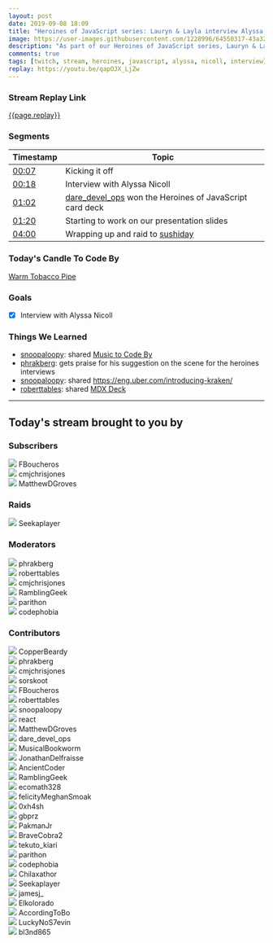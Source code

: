 ```yaml
---
layout: post
date: 2019-09-08 18:09
title: "Heroines of JavaScript series: Lauryn & Layla interview Alyssa Nicoll"
image: https://user-images.githubusercontent.com/1228996/64550317-43a32b00-d2f8-11e9-9577-ffc08b8f4927.png
description: "As part of our Heroines of JavaScript series, Lauryn & Layla interview Alyssa Nicoll."
comments: true
tags: [twitch, stream, heroines, javascript, alyssa, nicoll, interview]
replay: https://youtu.be/qapOJX_LjZw
---
```


### Stream Replay Link

[{{page.replay}}]({{page.replay}})

<!--more-->

### Segments

| Timestamp | Topic
| ---       | ---
| [00:07]({{page.replay}}?t=660)      | Kicking it off                                                                                          |
| [00:18]({{page.replay}}?t=1080)     | Interview with Alyssa Nicoll                                                                            |
| [01:02]({{page.replay}}?t=3740)     | [dare_devel_ops](https://twitch.tv/dare_devel_ops) won the Heroines of JavaScript card deck             |
| [01:20]({{page.replay}}?t=4800)     | Starting to work on our presentation slides                                                             |
| [04:00]({{page.replay}}?t=14443)    | Wrapping up and raid to [sushiday](https://twitch.tv/sushiday)                                          |

### Today's Candle To Code By

<a href="https://amzn.to/2GSsMxX" target="_blank">Warm Tobacco Pipe</a>

### Goals

- [x] Interview with Alyssa Nicoll

### Things We Learned

- <a href="https://twitch.tv/snoopaloopy" target="_blank">snoopaloopy</a>: shared <a href="http://mtcb.pwop.com" target="_blank">Music to Code By</a>
- <a href="https://twitch.tv/phrakberg" target="_blank">phrakberg</a>: gets praise for his suggestion on the scene for the heroines interviews
- <a href="https://twitch.tv/snoopaloopy" target="_blank">snoopaloopy</a>: shared <a href="https://eng.uber.com/introducing-kraken/" target="_blank">https://eng.uber.com/introducing-kraken/</a>
- <a href="https://twitch.tv/roberttables" target="_blank">roberttables</a>: shared <a href="https://mdx-deck.jxnblk.com" target="_blank">MDX Deck</a>

---

## Today's stream brought to you by

### Subscribers

<div class="users">
  <div class="user">
    <img class="profile" src="https://static-cdn.jtvnw.net/jtv_user_pictures/3bdd5c96-e43c-4745-b3fc-d969f8f55121-profile_image-300x300.jpeg"/>
    <span>FBoucheros<br/>
      <a href="https://twitch.tv/fboucheros" target="_blank"><i class="fab fa-twitch" aria-hidden="true"></i></a></span>
  </div>
  <div class="user">
    <img class="profile" src="https://static-cdn.jtvnw.net/jtv_user_pictures/b159c7c5-bbff-43d7-999a-7a0805f4893e-profile_image-300x300.jpg"/>
    <span>cmjchrisjones<br/>
      <a href="https://twitch.tv/cmjchrisjones" target="_blank"><i class="fab fa-twitch" aria-hidden="true"></i></a><a href="https://twitter.com/cmjchrisjones" target="_blank"><i class="fab fa-twitter" aria-hidden="true"></i></a><a href="https://github.com/cmjchrisjones" target="_blank"><i class="fab fa-github" aria-hidden="true"></i></a></span>
  </div>
  <div class="user">
    <img class="profile" src="https://static-cdn.jtvnw.net/jtv_user_pictures/0ff49305-4539-4359-8670-8e26a04314da-profile_image-300x300.jpg"/>
    <span>MatthewDGroves<br/>
      <a href="https://twitch.tv/matthewdgroves" target="_blank"><i class="fab fa-twitch" aria-hidden="true"></i></a></span>
  </div>
</div>

### Raids

<div class="users">
  <div class="user">
    <img class="profile" src="https://static-cdn.jtvnw.net/jtv_user_pictures/67eaeb25-34d8-4028-ae04-30bac41cf384-profile_image-300x300.png"/>
    <span>Seekaplayer<br/>
      <a href="https://twitch.tv/seekaplayer" target="_blank"><i class="fab fa-twitch" aria-hidden="true"></i></a></span>
  </div>
</div>

### Moderators

<div class="users">
  <div class="user">
    <img class="profile" src="https://static-cdn.jtvnw.net/jtv_user_pictures/3c435956-3fc3-4ccd-bac5-1c4e1671500b-profile_image-300x300.png"/>
    <span>phrakberg<br/>
      <a href="https://twitch.tv/phrakberg" target="_blank"><i class="fab fa-twitch" aria-hidden="true"></i></a></span>
  </div>
  <div class="user">
    <img class="profile" src="https://static-cdn.jtvnw.net/jtv_user_pictures/6654d342-e3b6-45c4-83fe-32b523bdc7e2-profile_image-300x300.png"/>
    <span>roberttables<br/>
      <a href="https://twitch.tv/roberttables" target="_blank"><i class="fab fa-twitch" aria-hidden="true"></i></a><a href="https://github.com/mtheoryx" target="_blank"><i class="fab fa-github" aria-hidden="true"></i></a></span>
  </div>
  <div class="user">
    <img class="profile" src="https://static-cdn.jtvnw.net/jtv_user_pictures/b159c7c5-bbff-43d7-999a-7a0805f4893e-profile_image-300x300.jpg"/>
    <span>cmjchrisjones<br/>
      <a href="https://twitch.tv/cmjchrisjones" target="_blank"><i class="fab fa-twitch" aria-hidden="true"></i></a><a href="https://twitter.com/cmjchrisjones" target="_blank"><i class="fab fa-twitter" aria-hidden="true"></i></a><a href="https://github.com/cmjchrisjones" target="_blank"><i class="fab fa-github" aria-hidden="true"></i></a></span>
  </div>
  <div class="user">
    <img class="profile" src="https://static-cdn.jtvnw.net/jtv_user_pictures/a390873e-0dff-4ae6-a798-93c1e9516616-profile_image-300x300.png"/>
    <span>RamblingGeek<br/>
      <a href="https://twitch.tv/ramblinggeek" target="_blank"><i class="fab fa-twitch" aria-hidden="true"></i></a><a href="https://twitter.com/rgeekuk" target="_blank"><i class="fab fa-twitter" aria-hidden="true"></i></a><a href="https://github.com/ramblinggeekuk" target="_blank"><i class="fab fa-github" aria-hidden="true"></i></a></span>
  </div>
  <div class="user">
    <img class="profile" src="https://static-cdn.jtvnw.net/jtv_user_pictures/abd243dc-3790-4a73-b7b4-1269f89ce083-profile_image-300x300.png"/>
    <span>parithon<br/>
      <a href="https://twitch.tv/parithon" target="_blank"><i class="fab fa-twitch" aria-hidden="true"></i></a></span>
  </div>
  <div class="user">
    <img class="profile" src="https://static-cdn.jtvnw.net/jtv_user_pictures/5c68c507-5498-44f4-a6c9-365902e28d0b-profile_image-300x300.png"/>
    <span>codephobia<br/>
      <a href="https://twitch.tv/codephobia" target="_blank"><i class="fab fa-twitch" aria-hidden="true"></i></a></span>
  </div>
</div>

### Contributors

<div class="users">
  <div class="user">
    <img class="profile" src="https://static-cdn.jtvnw.net/jtv_user_pictures/926c0d6b-bc04-4dba-88a6-915dc6c6bb54-profile_image-300x300.png"/>
    <span>CopperBeardy<br/>
      <a href="https://twitch.tv/copperbeardy" target="_blank"><i class="fab fa-twitch" aria-hidden="true"></i></a><a href="https://twitter.com/copperbeardy" target="_blank"><i class="fab fa-twitter" aria-hidden="true"></i></a><a href="https://github.com/copperbeardy" target="_blank"><i class="fab fa-github" aria-hidden="true"></i></a></span>
  </div>
  <div class="user">
    <img class="profile" src="https://static-cdn.jtvnw.net/jtv_user_pictures/3c435956-3fc3-4ccd-bac5-1c4e1671500b-profile_image-300x300.png"/>
    <span>phrakberg<br/>
      <a href="https://twitch.tv/phrakberg" target="_blank"><i class="fab fa-twitch" aria-hidden="true"></i></a></span>
  </div>
  <div class="user">
    <img class="profile" src="https://static-cdn.jtvnw.net/jtv_user_pictures/b159c7c5-bbff-43d7-999a-7a0805f4893e-profile_image-300x300.jpg"/>
    <span>cmjchrisjones<br/>
      <a href="https://twitch.tv/cmjchrisjones" target="_blank"><i class="fab fa-twitch" aria-hidden="true"></i></a><a href="https://twitter.com/cmjchrisjones" target="_blank"><i class="fab fa-twitter" aria-hidden="true"></i></a><a href="https://github.com/cmjchrisjones" target="_blank"><i class="fab fa-github" aria-hidden="true"></i></a></span>
  </div>
  <div class="user">
    <img class="profile" src="https://static-cdn.jtvnw.net/jtv_user_pictures/958a22b1-e9e5-4390-8843-98d9def72a35-profile_image-300x300.png"/>
    <span>sorskoot<br/>
      <a href="https://twitch.tv/sorskoot" target="_blank"><i class="fab fa-twitch" aria-hidden="true"></i></a></span>
  </div>
  <div class="user">
    <img class="profile" src="https://static-cdn.jtvnw.net/jtv_user_pictures/3bdd5c96-e43c-4745-b3fc-d969f8f55121-profile_image-300x300.jpeg"/>
    <span>FBoucheros<br/>
      <a href="https://twitch.tv/fboucheros" target="_blank"><i class="fab fa-twitch" aria-hidden="true"></i></a></span>
  </div>
  <div class="user">
    <img class="profile" src="https://static-cdn.jtvnw.net/jtv_user_pictures/6654d342-e3b6-45c4-83fe-32b523bdc7e2-profile_image-300x300.png"/>
    <span>roberttables<br/>
      <a href="https://twitch.tv/roberttables" target="_blank"><i class="fab fa-twitch" aria-hidden="true"></i></a><a href="https://github.com/mtheoryx" target="_blank"><i class="fab fa-github" aria-hidden="true"></i></a></span>
  </div>
  <div class="user">
    <img class="profile" src="https://static-cdn.jtvnw.net/user-default-pictures/49988c7b-57bc-4dee-bd4f-6df4ad215d3a-profile_image-300x300.jpg"/>
    <span>snoopaloopy<br/>
      <a href="https://twitch.tv/snoopaloopy" target="_blank"><i class="fab fa-twitch" aria-hidden="true"></i></a></span>
  </div>
  <div class="user">
    <img class="profile" src="https://static-cdn.jtvnw.net/jtv_user_pictures/d504adbd-ae07-4371-a343-0f4711ae72e5-profile_image-300x300.png"/>
    <span>react<br/>
      <a href="https://twitch.tv/react" target="_blank"><i class="fab fa-twitch" aria-hidden="true"></i></a></span>
  </div>
  <div class="user">
    <img class="profile" src="https://static-cdn.jtvnw.net/jtv_user_pictures/0ff49305-4539-4359-8670-8e26a04314da-profile_image-300x300.jpg"/>
    <span>MatthewDGroves<br/>
      <a href="https://twitch.tv/matthewdgroves" target="_blank"><i class="fab fa-twitch" aria-hidden="true"></i></a></span>
  </div>
  <div class="user">
    <img class="profile" src="https://static-cdn.jtvnw.net/jtv_user_pictures/51b2380b-55c8-4acd-8e4b-21a0b86bf901-profile_image-300x300.png"/>
    <span>dare_devel_ops<br/>
      <a href="https://twitch.tv/dare_devel_ops" target="_blank"><i class="fab fa-twitch" aria-hidden="true"></i></a><a href="https://twitter.com/daredevelops" target="_blank"><i class="fab fa-twitter" aria-hidden="true"></i></a><a href="https://github.com/daredevelops" target="_blank"><i class="fab fa-github" aria-hidden="true"></i></a></span>
  </div>
  <div class="user">
    <img class="profile" src="https://static-cdn.jtvnw.net/jtv_user_pictures/f43c0fb3-e87e-459d-b093-ef9393d874e5-profile_image-300x300.png"/>
    <span>MusicalBookworm<br/>
      <a href="https://twitch.tv/musicalbookworm" target="_blank"><i class="fab fa-twitch" aria-hidden="true"></i></a></span>
  </div>
  <div class="user">
    <img class="profile" src="https://static-cdn.jtvnw.net/jtv_user_pictures/674a3d7b-461f-48ac-b52d-b23f3482d86d-profile_image-300x300.png"/>
    <span>JonathanDelfraisse<br/>
      <a href="https://twitch.tv/jonathandelfraisse" target="_blank"><i class="fab fa-twitch" aria-hidden="true"></i></a></span>
  </div>
  <div class="user">
    <img class="profile" src="https://static-cdn.jtvnw.net/jtv_user_pictures/f5373f0e-4fa8-4d90-8303-12c47001c08f-profile_image-300x300.jpeg"/>
    <span>AncientCoder<br/>
      <a href="https://twitch.tv/ancientcoder" target="_blank"><i class="fab fa-twitch" aria-hidden="true"></i></a><a href="https://github.com/theancientcoder" target="_blank"><i class="fab fa-github" aria-hidden="true"></i></a></span>
  </div>
  <div class="user">
    <img class="profile" src="https://static-cdn.jtvnw.net/jtv_user_pictures/a390873e-0dff-4ae6-a798-93c1e9516616-profile_image-300x300.png"/>
    <span>RamblingGeek<br/>
      <a href="https://twitch.tv/ramblinggeek" target="_blank"><i class="fab fa-twitch" aria-hidden="true"></i></a><a href="https://twitter.com/rgeekuk" target="_blank"><i class="fab fa-twitter" aria-hidden="true"></i></a><a href="https://github.com/ramblinggeekuk" target="_blank"><i class="fab fa-github" aria-hidden="true"></i></a></span>
  </div>
  <div class="user">
    <img class="profile" src="https://static-cdn.jtvnw.net/user-default-pictures/0ecbb6c3-fecb-4016-8115-aa467b7c36ed-profile_image-300x300.jpg"/>
    <span>ecomath328<br/>
      <a href="https://twitch.tv/ecomath328" target="_blank"><i class="fab fa-twitch" aria-hidden="true"></i></a></span>
  </div>
  <div class="user">
    <img class="profile" src="https://static-cdn.jtvnw.net/jtv_user_pictures/e4feaf89-8ca8-45f1-b056-68bdb1ec3244-profile_image-300x300.png"/>
    <span>felicityMeghanSmoak<br/>
      <a href="https://twitch.tv/felicitymeghansmoak" target="_blank"><i class="fab fa-twitch" aria-hidden="true"></i></a></span>
  </div>
  <div class="user">
    <img class="profile" src="https://static-cdn.jtvnw.net/jtv_user_pictures/b910cfb0-f1dc-4201-9f39-668fc143a1c4-profile_image-300x300.png"/>
    <span>0xh4sh<br/>
      <a href="https://twitch.tv/0xh4sh" target="_blank"><i class="fab fa-twitch" aria-hidden="true"></i></a></span>
  </div>
  <div class="user">
    <img class="profile" src="https://static-cdn.jtvnw.net/jtv_user_pictures/2d6e1f6e-196d-4e5a-9618-839b5439aee6-profile_image-300x300.jpg"/>
    <span>gbprz<br/>
      <a href="https://twitch.tv/gbprz" target="_blank"><i class="fab fa-twitch" aria-hidden="true"></i></a></span>
  </div>
  <div class="user">
    <img class="profile" src="https://static-cdn.jtvnw.net/jtv_user_pictures/3885112752ee0082-profile_image-300x300.jpeg"/>
    <span>PakmanJr<br/>
      <a href="https://twitch.tv/pakmanjr" target="_blank"><i class="fab fa-twitch" aria-hidden="true"></i></a></span>
  </div>
  <div class="user">
    <img class="profile" src="https://static-cdn.jtvnw.net/jtv_user_pictures/72c4ef86-00a5-4124-b0c3-d5f51e5a22c9-profile_image-300x300.png"/>
    <span>BraveCobra2<br/>
      <a href="https://twitch.tv/bravecobra2" target="_blank"><i class="fab fa-twitch" aria-hidden="true"></i></a></span>
  </div>
  <div class="user">
    <img class="profile" src="https://static-cdn.jtvnw.net/user-default-pictures/27103734-3cda-44d6-a384-f2ab71e4bb85-profile_image-300x300.jpg"/>
    <span>tekuto_kiari<br/>
      <a href="https://twitch.tv/tekuto_kiari" target="_blank"><i class="fab fa-twitch" aria-hidden="true"></i></a></span>
  </div>
  <div class="user">
    <img class="profile" src="https://static-cdn.jtvnw.net/jtv_user_pictures/abd243dc-3790-4a73-b7b4-1269f89ce083-profile_image-300x300.png"/>
    <span>parithon<br/>
      <a href="https://twitch.tv/parithon" target="_blank"><i class="fab fa-twitch" aria-hidden="true"></i></a></span>
  </div>
  <div class="user">
    <img class="profile" src="https://static-cdn.jtvnw.net/jtv_user_pictures/5c68c507-5498-44f4-a6c9-365902e28d0b-profile_image-300x300.png"/>
    <span>codephobia<br/>
      <a href="https://twitch.tv/codephobia" target="_blank"><i class="fab fa-twitch" aria-hidden="true"></i></a></span>
  </div>
  <div class="user">
    <img class="profile" src="https://static-cdn.jtvnw.net/jtv_user_pictures/chilaxathor-profile_image-d7137ce2afaf07b3-300x300.png"/>
    <span>Chilaxathor<br/>
      <a href="https://twitch.tv/chilaxathor" target="_blank"><i class="fab fa-twitch" aria-hidden="true"></i></a></span>
  </div>
  <div class="user">
    <img class="profile" src="https://static-cdn.jtvnw.net/jtv_user_pictures/67eaeb25-34d8-4028-ae04-30bac41cf384-profile_image-300x300.png"/>
    <span>Seekaplayer<br/>
      <a href="https://twitch.tv/seekaplayer" target="_blank"><i class="fab fa-twitch" aria-hidden="true"></i></a></span>
  </div>
  <div class="user">
    <img class="profile" src="https://static-cdn.jtvnw.net/jtv_user_pictures/f7296ee3-0c48-48ea-a25f-cf57780ceebe-profile_image-300x300.png"/>
    <span>jamesj_<br/>
      <a href="https://twitch.tv/jamesj_" target="_blank"><i class="fab fa-twitch" aria-hidden="true"></i></a><a href="https://github.com/jamesj0717" target="_blank"><i class="fab fa-github" aria-hidden="true"></i></a></span>
  </div>
  <div class="user">
    <img class="profile" src="https://static-cdn.jtvnw.net/jtv_user_pictures/cb71ebb1bde36013-profile_image-300x300.png"/>
    <span>Elkolorado<br/>
      <a href="https://twitch.tv/elkolorado" target="_blank"><i class="fab fa-twitch" aria-hidden="true"></i></a></span>
  </div>
  <div class="user">
    <img class="profile" src="https://static-cdn.jtvnw.net/user-default-pictures/4cbf10f1-bb9f-4f57-90e1-15bf06cfe6f5-profile_image-300x300.jpg"/>
    <span>AccordingToBo<br/>
      <a href="https://twitch.tv/accordingtobo" target="_blank"><i class="fab fa-twitch" aria-hidden="true"></i></a></span>
  </div>
  <div class="user">
    <img class="profile" src="https://static-cdn.jtvnw.net/jtv_user_pictures/710ec0d8-0997-4013-8122-11ed5c6bea17-profile_image-300x300.png"/>
    <span>LuckyNoS7evin<br/>
      <a href="https://twitch.tv/luckynos7evin" target="_blank"><i class="fab fa-twitch" aria-hidden="true"></i></a></span>
  </div>
  <div class="user">
    <img class="profile" src="https://static-cdn.jtvnw.net/user-default-pictures/bb97f7e6-f11a-4194-9708-52bf5a5125e8-profile_image-300x300.jpg"/>
    <span>bl3nd865<br/>
      <a href="https://twitch.tv/bl3nd865" target="_blank"><i class="fab fa-twitch" aria-hidden="true"></i></a></span>
  </div>
</div>
